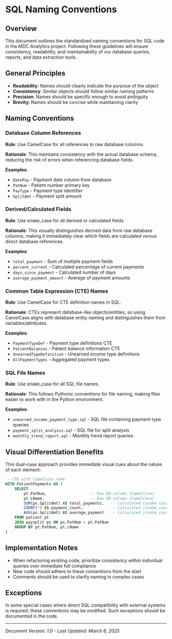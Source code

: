 # SQL Naming Conventions

## Overview

This document outlines the standardized naming conventions for SQL code in the MDC Analytics project. Following these guidelines will ensure consistency, readability, and maintainability of our database queries, reports, and data extraction tools.

## General Principles

- **Readability**: Names should clearly indicate the purpose of the object
- **Consistency**: Similar objects should follow similar naming patterns
- **Precision**: Names should be specific enough to avoid ambiguity
- **Brevity**: Names should be concise while maintaining clarity

## Naming Conventions

### Database Column References

**Rule**: Use CamelCase for all references to raw database columns.

**Rationale**: This maintains consistency with the actual database schema, reducing the risk of errors when referencing database fields.

**Examples**:
- `DatePay` - Payment date column from database
- `PatNum` - Patient number primary key
- `PayType` - Payment type identifier
- `SplitAmt` - Payment split amount

### Derived/Calculated Fields

**Rule**: Use snake_case for all derived or calculated fields.

**Rationale**: This visually distinguishes derived data from raw database columns, making it immediately clear which fields are calculated versus direct database references.

**Examples**:
- `total_payment` - Sum of multiple payment fields
- `percent_current` - Calculated percentage of current payments
- `days_since_payment` - Calculated number of days
- `average_payment_amount` - Average of payment amounts

### Common Table Expression (CTE) Names

**Rule**: Use CamelCase for CTE definition names in SQL.

**Rationale**: CTEs represent database-like objects/entities, so using CamelCase aligns with database entity naming and distinguishes them from variables/attributes.

**Examples**:
- `PaymentTypeDef` - Payment type definitions CTE
- `PatientBalances` - Patient balance information CTE
- `UnearnedTypeDefinition` - Unearned income type definitions
- `AllPaymentTypes` - Aggregated payment types

### SQL File Names

**Rule**: Use snake_case for all SQL file names.

**Rationale**: This follows Pythonic conventions for file naming, making files easier to work with in the Python environment.

**Examples**:
- `unearned_income_payment_type.sql` - SQL file containing payment type queries
- `payment_split_analysis.sql` - SQL file for split analysis
- `monthly_trend_report.sql` - Monthly trend report queries

## Visual Differentiation Benefits

This dual-case approach provides immediate visual cues about the nature of each element:

```sql
-- CTE with CamelCase name
WITH PatientPayments AS (
    SELECT
        pt.PatNum,                   -- Raw DB column (CamelCase)
        pt.LName,                    -- Raw DB column (CamelCase)
        SUM(ps.SplitAmt) AS total_payments,   -- Calculated (snake_case)
        COUNT(*) AS payment_count,            -- Calculated (snake_case)
        AVG(ps.SplitAmt) AS average_payment   -- Calculated (snake_case)
    FROM patient pt
    JOIN paysplit ps ON ps.PatNum = pt.PatNum
    GROUP BY pt.PatNum, pt.LName
)
```

## Implementation Notes

- When refactoring existing code, prioritize consistency within individual queries over immediate full compliance
- New code should adhere to these conventions from the start
- Comments should be used to clarify naming in complex cases

## Exceptions

In some special cases where direct SQL compatibility with external systems is required, these conventions may be modified. Such exceptions should be documented in the code.

---

*Document Version: 1.0 - Last Updated: March 6, 2025* 